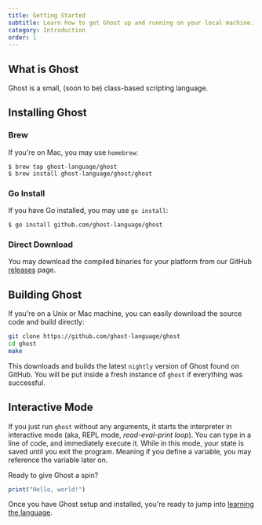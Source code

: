 ```yaml
---
title: Getting Started
subtitle: Learn how to get Ghost up and running on your local machine.
category: Introduction
order: 1
---
```


## What is Ghost
Ghost is a small, (soon to be) class-based scripting language.

## Installing Ghost

### Brew
If you're on Mac, you may use `homebrew`:

```
$ brew tap ghost-language/ghost
$ brew install ghost-language/ghost/ghost
```

### Go Install
If you have Go installed, you may use `go install`:

```
$ go install github.com/ghost-language/ghost
```

### Direct Download
You may download the compiled binaries for your platform from our GitHub [releases](https://github.com/ghost-language/ghost/releases) page.

## Building Ghost
If you're on a Unix or Mac machine, you can easily download the source code and build directly:

```bash
git clone https://github.com/ghost-language/ghost
cd ghost
make
```

This downloads and builds the latest `nightly` version of Ghost found on GitHub. You will be put inside a fresh instance of `ghost` if everything was successful.

## Interactive Mode
If you just run `ghost` without any arguments, it starts the interpreter in interactive mode (aka, REPL mode, _read-eval-print loop_). You can type in a line of code, and immediately execute it. While in this mode, your state is saved until you exit the program. Meaning if you define a variable, you may reference the variable later on.

Ready to give Ghost a spin?

```javascript
print("Hello, world!")
```

Once you have Ghost setup and installed, you're ready to jump into [learning the language](/docs/nightly/syntax).
